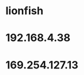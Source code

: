 # lionfish
# 192.168.4.38
# 169.254.127.13

<!-- ## [0,0,0,1,1,-1], 
        [0,0,0,-1,1,-1],
        [1,-1,1,0,0,0],
        [1,1,1,0,0,0],
        [-1,-1,1,0,0,0],
        [-1,1,1,0,0,0] -->